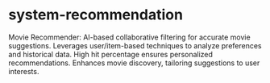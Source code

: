 # system-recommendation
Movie Recommender: AI-based collaborative filtering for accurate movie suggestions. Leverages user/item-based techniques to analyze preferences and historical data. High hit percentage ensures personalized recommendations. Enhances movie discovery, tailoring suggestions to user interests.

